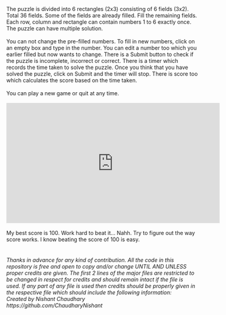 <body>
The puzzle is divided into 6 rectangles (2x3) consisting of 6 fields (3x2). Total 36 fields. Some of the fields are already filled. Fill the remaining fields. Each row, column and rectangle can contain numbers 1 to 6 exactly once. The puzzle can have multiple solution.
<br><br>You can not change the pre-filled numbers. To fill in new numbers, click on an empty box and type in the number. You can edit a number too which you earlier filled but now wants to change. There is a Submit button to check if the puzzle is incomplete, incorrect or correct. There is a timer which records the time taken to solve the puzzle. Once you think that you have solved the puzzle, click on Submit and the timer will stop.
There is score too which calculates the score based on the time taken.
<br><br>You can play a new game or quit at any time.
<br><br><iframe width="560" height="315" src="https://www.youtube.com/embed/3g4llOB4w0Q" frameborder="0" allow="accelerometer; autoplay; encrypted-media; gyroscope; picture-in-picture" allowfullscreen></iframe>
<br><br>My best score is 100. Work hard to beat it... Nahh. Try to figure out the way score works. I know beating the score of 100 is easy.
<i><br><br><h6>Thanks in advance for any kind of contribution. All the code in this repository is free and open to copy and/or change UNTIL AND UNLESS proper credits are given. The first 2 lines of the major files are restricted to be changed in respect for credits and should remain intact if the file is used. If any part of any file is used then credits should be properly given in the respective file which should include the following information:
<br>Created by Nishant Chaudhary
<br>https://github.com/ChaudharyNishant</h6></i>
</body>
